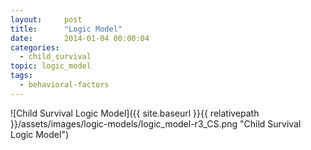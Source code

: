 ```yaml
---
layout:     post
title:      "Logic Model"
date:       2014-01-04 00:00:04
categories: 
  - child_survival
topic: logic_model
tags:       
  - behavioral-factors
---
```


![Child Survival Logic Model]({{ site.baseurl }}{{ relativepath }}/assets/images/logic-models/logic_model-r3_CS.png "Child Survival Logic Model")